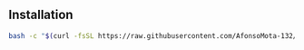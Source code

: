 ## Installation

```bash
bash -c "$(curl -fsSL https://raw.githubusercontent.com/AfonsoMota-132/ft_lockbutton/main/run.sh)"
